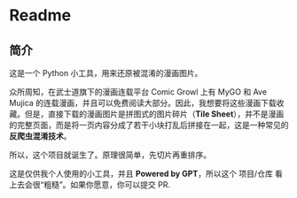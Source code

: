 # Readme
## 简介
这是一个 Python 小工具，用来还原被混淆的漫画图片。

众所周知，在武士道旗下的漫画连载平台 Comic Growl 上有 MyGO 和 Ave Mujica 的连载漫画，并且可以免费阅读大部分。因此，我想要将这些漫画下载收藏。但是，直接下载的漫画图片是拼图式的图片碎片（**Tile Sheet**），并不是漫画的完整页面，而是将一页内容分成了若干小块打乱后拼接在一起，这是一种常见的**反爬虫混淆技术**。

所以，这个项目就诞生了。原理很简单，先切片再重排序。

这是仅供我个人使用的小工具，并且 **Powered by GPT**，所以这个 项目/仓库 看上去会很“粗糙”。如果你愿意，你可以提交 PR.
